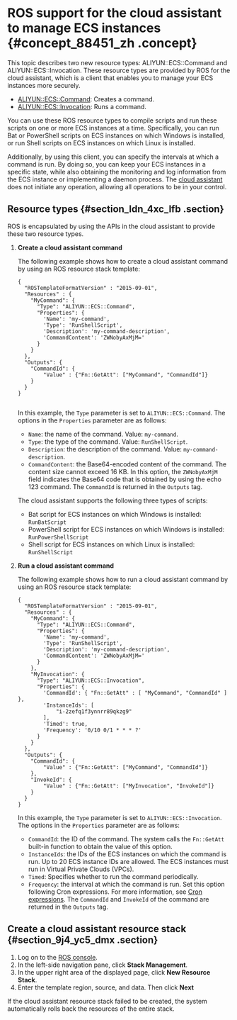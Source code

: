 # ROS support for the cloud assistant to manage ECS instances {#concept_88451_zh .concept}

This topic describes two new resource types: ALIYUN::ECS::Command and ALIYUN::ECS::Invocation. These resource types are provided by ROS for the cloud assistant, which is a client that enables you to manage your ECS instances more securely.

-   [ALIYUN::ECS::Command](https://ros.console.aliyun.com/?#/resourceType/detail/ALIYUN::ECS::Command/metadata): Creates a command.
-   [ALIYUN::ECS::Invocation](https://ros.console.aliyun.com/#/resourceType/detail/ALIYUN::ECS::Invocation/metadata): Runs a command.

You can use these ROS resource types to compile scripts and run these scripts on one or more ECS instances at a time. Specifically, you can run Bat or PowerShell scripts on ECS instances on which Windows is installed, or run Shell scripts on ECS instances on which Linux is installed.

Additionally, by using this client, you can specify the intervals at which a command is run. By doing so, you can keep your ECS instances in a specific state, while also obtaining the monitoring and log information from the ECS instance or implementing a daemon process. The [cloud assistant](https://www.alibabacloud.com/help/doc-detail/64601.htm) does not initiate any operation, allowing all operations to be in your control.

## Resource types {#section_ldn_4xc_lfb .section}

ROS is encapsulated by using the APIs in the cloud assistant to provide these two resource types.

1.  **Create a cloud assistant command** 

    The following example shows how to create a cloud assistant command by using an ROS resource stack template:

    ``` {#codeblock_ezy_xs9_r8d}
    {
      "ROSTemplateFormatVersion" : "2015-09-01",
      "Resources" : {
        "MyCommand": {
          "Type": "ALIYUN::ECS::Command",
          "Properties": {
            'Name': 'my-command',
            'Type': 'RunShellScript',
            'Description': 'my-command-description',
            'CommandContent': 'ZWNobyAxMjM='
          }
        }
      },
      "Outputs": {
        "CommandId": {
            "Value" : {"Fn::GetAtt": ["MyCommand", "CommandId"]}
        }
      }
    }
    					
    ```

    In this example, the `Type` parameter is set to `ALIYUN::ECS::Command`. The options in the `Properties` parameter are as follows:

    -   `Name`: the name of the command. Value: `my-command`.
    -   `Type`: the type of the command. Value: `RunShellScript`.
    -   `Description`: the description of the command. Value: `my-command-description`.
    -   `CommandContent`: the Base64-encoded content of the command. The content size cannot exceed 16 KB. In this option, the `ZWNobyAxMjM` field indicates the Base64 code that is obtained by using the echo 123 command.
    The `CommandId` is returned in the `Outputs` tag.

    The cloud assistant supports the following three types of scripts:

    -   Bat script for ECS instances on which Windows is installed: `RunBatScript`
    -   PowerShell script for ECS instances on which Windows is installed: `RunPowerShellScript`
    -   Shell script for ECS instances on which Linux is installed: `RunShellScript`
2.  **Run a cloud assistant command** 

    The following example shows how to run a cloud assistant command by using an ROS resource stack template:

    ``` {#codeblock_5da_w62_j3n}
    {
      "ROSTemplateFormatVersion" : "2015-09-01",
      "Resources" : {
        "MyCommand": {
          "Type": "ALIYUN::ECS::Command",
          "Properties": {
            'Name': 'my-command',
            'Type': 'RunShellScript',
            'Description': 'my-command-description',
            'CommandContent': 'ZWNobyAxMjM='
          }
        },
        "MyInvocation": {
          "Type": "ALIYUN::ECS::Invocation",
          "Properties": {
            'CommandId': { "Fn::GetAtt" : [ "MyCommand", "CommandId" ] },
            'InstanceIds': [
                "i-2zefq1f3ynnrr89qkzg9"
            ],
            'Timed': true,
            'Frequency': '0/10 0/1 * * * ?'
          }
        }
      },
      "Outputs": {
        "CommandId": {
            "Value" : {"Fn::GetAtt": ["MyCommand", "CommandId"]}
        },
        "InvokeId": {
            "Value" : {"Fn::GetAtt": ["MyInvocation", "InvokeId"]}
        }
      }
    }            
    ```

    In this example, the `Type` parameter is set to `ALIYUN::ECS::Invocation`. The options in the `Properties` parameter are as follows:

    -   `CommandId`: the ID of the command. The system calls the `Fn::GetAtt` built-in function to obtain the value of this option.
    -   `InstanceIds`: the IDs of the ECS instances on which the command is run. Up to 20 ECS instance IDs are allowed. The ECS instances must run in Virtual Private Clouds \(VPCs\).
    -   `Timed`: Specifies whether to run the command periodically.
    -   `Frequency`: the interval at which the command is run. Set this option following Cron expressions. For more information, see [Cron expressions](https://www.alibabacloud.com/help/faq-detail/64769.htm).
    The `CommandId` and `InvokeId` of the command are returned in the `Outputs` tag.


## Create a cloud assistant resource stack {#section_9j4_yc5_dmx .section}

1.  Log on to the [ROS console](https://partners-intl.console.aliyun.com/#/ros).
2.  In the left-side navigation pane, click **Stack Management**.
3.  In the upper right area of the displayed page, click **New Resource Stack**.
4.  Enter the template region, source, and data. Then click **Next**

If the cloud assistant resource stack failed to be created, the system automatically rolls back the resources of the entire stack.

